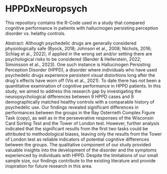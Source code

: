 # HPPDxNeuropsych
This repository contains the R-Code used in a study that compared cognitive performance in patients with hallucinogen persisting perception disorder vs. helathy controls.


Abstract: 
Although psychedelic drugs are generally considered physiologically safe (Byock, 2018; Johnson et al., 2008; Nichols, 2016; Schlag et al., 2022), if applied in the wrong set and/or setting there are psychological risks to be considered (Bender & Hellerstein, 2022; Simonsson et al., 2023). One such instance is Hallucinogen Persisting Perception Disorder (HPPD), a disorder where individuals who have used psychedelic drugs experience persistent visual distortions long after the drug's effects have worn off (Vis et al., 2021). To date there has not been a quantitative examination of cognitive performance in HPPD patients.
	In this study, we aimed to address this research gap by investigating the neuropsychological differences between 9 HPPD cases and 9 demographically matched healthy controls with a comparable history of psychedelic use. Our findings revealed significant differences in performances between the groups in the Ray Osterrieth Complex Figure Task (copy), as well as in the perseverative responses of the Wisconsin Card Sorting Test and the Tower of London test. However, further analysis indicated that the significant results from the first two tasks could be attributed to methodological biases, leaving only the results from the Tower of London test as reliable indicators of potential cognitive differences between the groups.
	The qualitative component of our study provided valuable insights into the development of the disorder and the symptoms experienced by individuals with HPPD. Despite the limitations of our small sample size, our findings contribute to the existing literature and provide inspiration for future research in this area.
